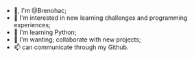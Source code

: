 - 👋, I'm @Brenohac;
- 👀 I'm interested in new learning challenges and programming experiences;
- 🌱 I'm learning Python;
- 💞️ I'm wanting; collaborate with new projects;
- 📫 can communicate through my Github.

<!---
Brenohac/Brenohac is a ✨ special ✨ repository because its `README.md` (this file) appears on your GitHub profile.
You can click the Preview link to take a look at your changes.
--->
